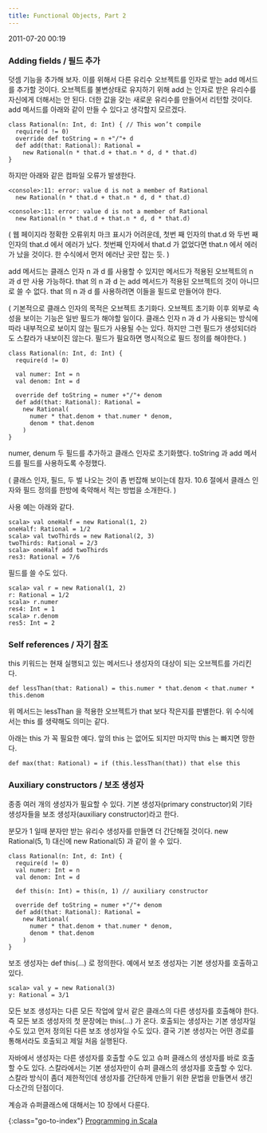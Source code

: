 ```yaml
---
title: Functional Objects, Part 2
---
```


2011-07-20 00:19

### Adding fields / 필드 추가

덧셈 기능을 추가해 보자.
이를 위해서 다른 유리수 오브젝트를 인자로 받는 add 메서드를 추가할 것이다.
오브젝트를 불변상태로 유지하기 위해 add 는 인자로 받은 유리수를 자신에게 더해서는 안 된다.
더한 값을 갖는 새로운 유리수를 만들어서 리턴할 것이다.
add 메서드를 아래와 같이 만들 수 있다고 생각할지 모르겠다.

    class Rational(n: Int, d: Int) { // This won’t compile
      require(d != 0)
      override def toString = n +"/"+ d
      def add(that: Rational): Rational =
        new Rational(n * that.d + that.n * d, d * that.d)
    }

하지만 아래와 같은 컴파일 오류가 발생한다.

    <console>:11: error: value d is not a member of Rational
      new Rational(n * that.d + that.n * d, d * that.d)

    <console>:11: error: value d is not a member of Rational
      new Rational(n * that.d + that.n * d, d * that.d)

(
웹 페이지라 정확한 오류위치 마크 표시가 어려운데, 첫번 째 인자의 that.d 와 두번 째 인자의 that.d 에서 에러가 났다.
첫번째 인자에서 that.d 가 없었다면 that.n 에서 에러가 났을 것이다.
한 수식에서 먼저 에러난 곳만 잡는 듯.
)

add 메서드는 클래스 인자 n 과 d 를 사용할 수 있지만 메서드가 적용된 오브젝트의 n 과 d 만 사용 가능하다.
that 의 n 과 d 는 add 메서드가 적용된 오브젝트의 것이 아니므로 쓸 수 없다.
that 의 n 과 d 를 사용하려면 이들을 필드로 만들어야 한다.

(
기본적으로 클래스 인자의 목적은 오브젝트 초기화다.
오브젝트 초기화 이후 외부로 속성을 보이는 기능은 일반 필드가 해야할 일이다.
클래스 인자 n 과 d 가 사용되는 방식에 따라 내부적으로 보이지 않는 필드가 사용될 수는 있다.
하지만 그런 필드가 생성되더라도 스칼라가 내보이진 않는다.
필드가 필요하면 명시적으로 필드 정의를 해야한다.
)

    class Rational(n: Int, d: Int) {
      require(d != 0)

      val numer: Int = n
      val denom: Int = d

      override def toString = numer +"/"+ denom
      def add(that: Rational): Rational =
        new Rational(
          numer * that.denom + that.numer * denom,
          denom * that.denom
        )
    }

numer, denum 두 필드를 추가하고 클래스 인자로 초기화했다.
toString 과 add 메서드를 필드를 사용하도록 수정했다.

(
클래스 인자, 필드, 두 벌 나오는 것이 좀 번잡해 보이는데 참자.
10.6 절에서 클래스 인자와 필드 정의를 한방에 축약해서 적는 방법을 소개한다.
)

사용 예는 아래와 같다.

    scala> val oneHalf = new Rational(1, 2)
    oneHalf: Rational = 1/2
    scala> val twoThirds = new Rational(2, 3)
    twoThirds: Rational = 2/3
    scala> oneHalf add twoThirds
    res3: Rational = 7/6

필드를 쓸 수도 있다.

    scala> val r = new Rational(1, 2)
    r: Rational = 1/2
    scala> r.numer
    res4: Int = 1
    scala> r.denom
    res5: Int = 2


### Self references / 자기 참조

this 키워드는 현재 실행되고 있는 메서드나 생성자의 대상이 되는 오브젝트를 가리킨다.

    def lessThan(that: Rational) = this.numer * that.denom < that.numer * this.denom

위 메서드는 lessThan 을 적용한 오브젝트가 that 보다 작은지를 판별한다.
위 수식에서는 this 를 생략해도 의미는 같다.

아래는 this 가 꼭 필요한 예다.
앞의 this 는 없어도 되지만 마지막 this 는 빠지면 망한다.

    def max(that: Rational) = if (this.lessThan(that)) that else this


### Auxiliary constructors / 보조 생성자

종종 여러 개의 생성자가 필요할 수 있다.
기본 생성자(primary constructor)외 기타 생성자들을 보조 생성자(auxiliary constructor)라고 한다.

분모가 1 일때 분자만 받는 유리수 생성자를 만들면 더 간단해질 것이다.
new Rational(5, 1) 대신에 new Rational(5) 과 같이 쓸 수 있다.

    class Rational(n: Int, d: Int) {
      require(d != 0)
      val numer: Int = n
      val denom: Int = d

      def this(n: Int) = this(n, 1) // auxiliary constructor

      override def toString = numer +"/"+ denom
      def add(that: Rational): Rational =
        new Rational(
          numer * that.denom + that.numer * denom,
          denom * that.denom
        )
    }

보조 생성자는 def this(...) 로 정의한다.
예에서 보조 생성자는 기본 생성자를 호출하고 있다.

    scala> val y = new Rational(3)
    y: Rational = 3/1

모든 보조 생성자는 다른 모든 작업에 앞서 같은 클래스의 다른 생성자를 호출해야 한다.
즉 모든 보조 생성자의 첫 문장에는 this(...) 가 온다.
호출되는 생성자는 기본 생성자일 수도 있고 먼저 정의된 다른 보조 생성자일 수도 있다.
결국 기본 생성자는 어떤 경로를 통해서라도 호출되고 제일 처음 실행된다.

자바에서 생성자는 다른 생성자를 호출할 수도 있고 슈퍼 클래스의 생성자를 바로 호출할 수도 있다.
스칼라에서는 기본 생성자만이 슈퍼 클래스의 생성자를 호출할 수 있다.
스칼라 방식이 좀더 제한적인데 생성자를 간단하게 만들기 위한 문법을 만들면서 생긴 다소간의 단점이다.

계승과 슈퍼클래스에 대해서는 10 장에서 다룬다.


{:class="go-to-index"}
[Programming in Scala](index)
